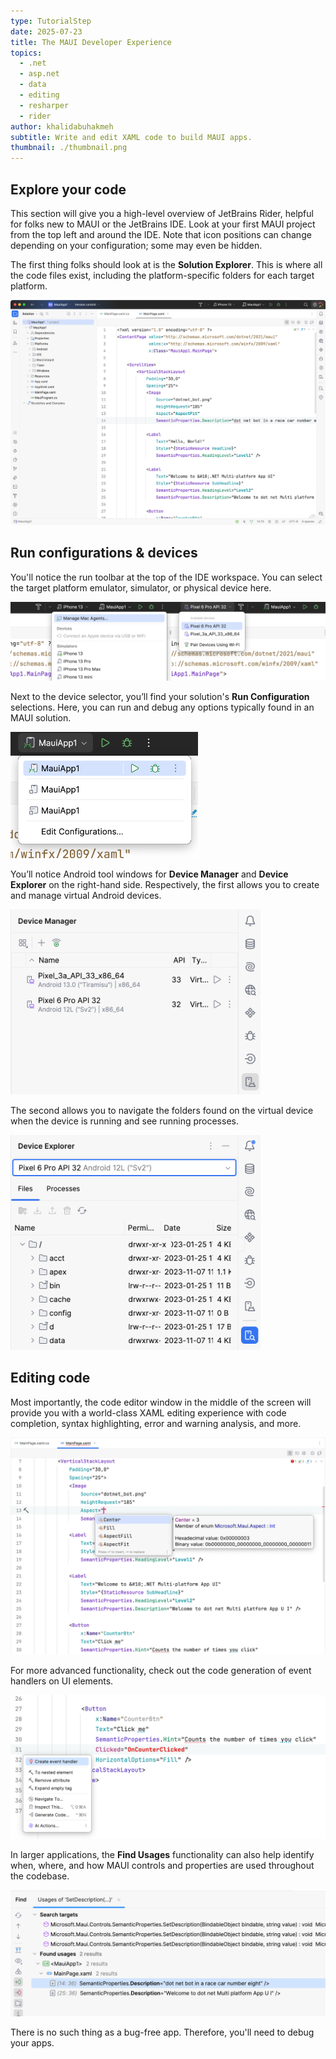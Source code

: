 ```yaml
---
type: TutorialStep
date: 2025-07-23
title: The MAUI Developer Experience
topics:
  - .net
  - asp.net
  - data
  - editing
  - resharper
  - rider
author: khalidabuhakmeh
subtitle: Write and edit XAML code to build MAUI apps.
thumbnail: ./thumbnail.png
---
```


## Explore your code

This section will give you a high-level overview of JetBrains Rider, helpful for folks new to MAUI or the JetBrains IDE. Look at your first MAUI project from the top left and around the IDE. Note that icon positions can change depending on your configuration; some may even be hidden.

The first thing folks should look at is the **Solution Explorer**. This is where all the code files exist, including the platform-specific folders for each target platform.

![devexp1.png](devexp1.png)

## Run configurations & devices

You'll notice the run toolbar at the top of the IDE workspace. You can select the target platform emulator, simulator, or physical device here.

<img alt="devexp2.png" src="devexp2.png" width="700"/>

Next to the device selector, you’ll find your solution's **Run Configuration** selections. Here, you can run and debug any options typically found in an MAUI solution.

<img alt="devexp3.png" src="devexp3.png" width="300"/>

You’ll notice Android tool windows for **Device Manager** and **Device Explorer** on the right-hand side. Respectively, the first allows you to create and manage virtual Android devices.

<img alt="devexp4.png" src="devexp4.png" width="400"/>

The second allows you to navigate the folders found on the virtual device when the device is running and see running processes.

<img alt="devexp5.png" src="devexp5.png" width="400"/>

## Editing code

Most importantly, the code editor window in the middle of the screen will provide you with a world-class XAML editing experience with code completion, syntax highlighting, error and warning analysis, and more.

![devexp6.png](devexp6.png)

For more advanced functionality, check out the code generation of event handlers on UI elements.

![devexp7.png](devexp7.png)

In larger applications, the **Find Usages** functionality can also help identify when, where, and how MAUI controls and properties are used throughout the codebase.

<img alt="devexp8.png" src="devexp8.png" width="600"/>

There is no such thing as a bug-free app. Therefore, you'll need to debug your apps.
